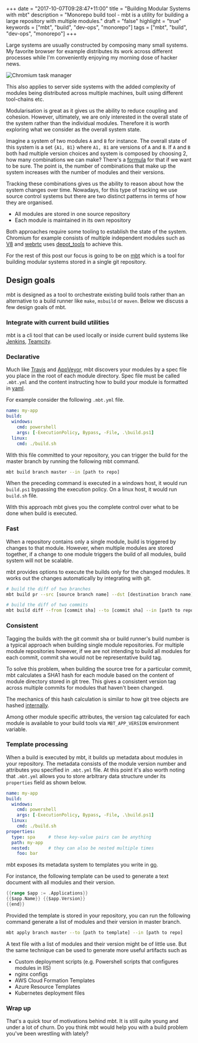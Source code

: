 +++
date = "2017-10-07T09:28:47+11:00"
title = "Building Modular Systems with mbt"
description = "Monorepo build tool - mbt is a utility for building a large repository with multiple modules."
draft = "false"
highlight = "true"
keywords = ["mbt", "build", "dev-ops", "monorepo"]
tags = ["mbt", "build", "dev-ops", "monorepo"]
+++

Large systems are usually constructed by composing many small systems. My favorite 
browser for example distributes its work across different processes while
I'm conveniently enjoying my morning dose of hacker news. 

![Chromium task manager](/blog/img/chromium-task-manager.png)

This also applies to server side systems with the added complexity of 
modules being distributed across multiple machines, built using different 
tool-chains etc.

Modularisation is great as it gives us the ability to reduce coupling and 
cohesion. However, ultimately, we are only interested in the overall 
state of the system rather than the individual modules. Therefore it is worth
exploring what we consider as the overall system state.

Imagine a system of two modules `A` and `B` for instance. 
The overall state of this system is a set 
`{A1, B1}` where `A1, B1` are versions of `A` and `B`. If `A` and `B`
both had multiple version choices and system is composed by choosing 2, how 
many combinations we can make? There's a [formula](http://mathworld.wolfram.com/BinomialCoefficient.html) for that if we 
want to be sure. The point is, the number of combinations that make up the system
increases with the number of modules and their versions.

Tracking these combinations gives us the ability to reason about how 
the system changes over time. Nowadays, for this type of tracking we 
use source control systems but there are two distinct patterns in 
terms of how they are organised.

- All modules are stored in one source repository
- Each module is maintained in its own repository

Both approaches require some tooling to establish the state of the system.
Chromium for example consists of multiple independent modules 
such as [V8](https://chromium.googlesource.com/v8/v8.git) and [webrtc](https://webrtc.googlesource.com/src.git) uses [depot_tools](https://chromium.googlesource.com/chromium/tools/depot_tools/+/master/fetch.py) to achieve this.    
 
For the rest of this post our focus is going to be on [mbt](https://github.com/buddyspike/mbt) which 
is a tool for building modular systems stored in a single git repository.

## Design goals
mbt is designed as a tool to orchestrate existing build tools rather than
an alternative to a build runner like `make`, `msbuild` or `maven`. Below we 
discuss a few design goals of mbt.

### Integrate with current build utilities
mbt is a cli tool that can be used locally or inside current build systems like [Jenkins](https://jenkins.io), [Teamcity](https://www.jetbrains.com/teamcity/).

### Declarative 
  
Much like [Travis](https://travis-ci.org) and [AppVeyor](https://www.appveyor.com/), mbt 
discovers your modules by a spec file you place in the root of each module directory.
Spec file must be called `.mbt.yml` and the content instructing how to build your 
module is formatted in [yaml](http://yaml.org/spec/).

For example consider the following `.mbt.yml` file.

```yaml
name: my-app
build:
  windows:
    cmd: powershell
    args: [-ExecutionPolicy, Bypass, -File, .\build.ps1]
  linux:
    cmd: ./build.sh
```

With this file committed to your repository, you can trigger the build for 
the master branch by running the following mbt command.

```sh
mbt build branch master --in [path to repo]
```

When the preceding command is executed in a windows host, it would run `build.ps1` 
bypassing the execution policy. On a linux host, it would run `build.sh` file.

With this approach mbt gives you the complete control over what to be done 
when build is executed. 

### Fast
When a repository contains only a single module, build is triggered by changes to 
that module. However, when multiple modules are stored together, if a change to 
one module triggers the build of all modules, build system will not be scalable. 

mbt provides options to execute the builds only for the changed modules. It works 
out the changes automatically by integrating with git.

```sh
# build the diff of two branches
mbt build pr --src [source branch name] --dst [destination branch name] --in [path to repo] 

# build the diff of two commits
mbt build diff --from [commit sha] --to [commit sha] --in [path to repo]

```

### Consistent
Tagging the builds with the git commit sha or build runner's build number 
is a typical approach when building single module repositories. 
For multiple module repositories however, 
if we are not intending to build all modules for each commit, commit sha would 
not be representative build tag.

To solve this problem, when building the source tree for a particular commit,
mbt calculates a SHA1 hash for each module based on the content of module directory stored 
in git tree. This gives a consistent version tag across multiple commits for modules that haven't been changed.

The mechanics of this hash calculation is similar to 
how git tree objects are hashed [internally](https://git-scm.com/book/en/v2/Git-Internals-Git-Objects). 

Among other module specific attributes, the version tag calculated for 
each module is available to your build tools via `MBT_APP_VERSION` 
environment variable. 

### Template processing

When a build is executed by mbt, it builds up metadata about modules in your repository.
The metadata consists of the module version number and attributes you specified in `.mbt.yml` file.
At this point it's also worth noting that `.mbt.yml` allows you to store arbitrary data structure 
under its `properties` field as shown below.

```yaml
name: my-app
build:
  windows:
    cmd: powershell
    args: [-ExecutionPolicy, Bypass, -File, .\build.ps1]
  linux:
    cmd: ./build.sh
properties:
  type: spa     # these key-value pairs can be anything
  path: my-app
  nested:       # they can also be nested multiple times
    foo: bar    
```

mbt exposes its metadata system to templates you write in [go](https://golang.org/pkg/text/template/).

For instance, the following template can be used to generate a text document 
with all modules and their version.

```go
{{range $app := .Applications}}
{{$app.Name}} {{$app.Version}}
{{end}}
```

Provided the template is stored in your repository, you can run the following command 
generate a list of modules and their version in master branch.

```sh
mbt apply branch master --to [path to template] --in [path to repo]
```

A text file with a list of modules and their version might be of little use. But the same
technique can be used to generate more useful artifacts such as

- Custom deployment scripts (e.g. Powershell scripts that configures modules in IIS)
- nginx configs
- AWS Cloud Formation Templates
- Azure Resource Templates
- Kubernetes deployment files
 
### Wrap up
That's a quick tour of motivations behind mbt. 
It is still quite young and under a lot of churn. 
Do you think mbt would help you with a build problem you've been wrestling with lately?
